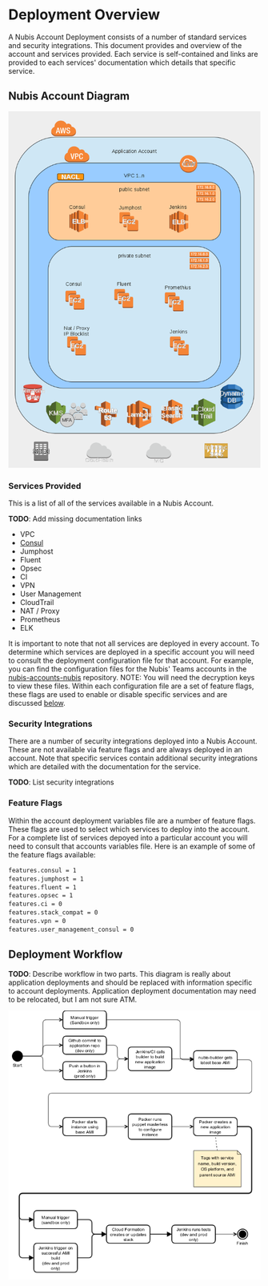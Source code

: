﻿# Deployment Overview
A Nubis Account Deployment consists of a number of standard services and security integrations. This document provides and overview of the account and services provided. Each service is self-contained and links are provided to each services' documentation which details that specific service.

## Nubis Account Diagram
![Nubis Account Diagram](media/Nubis_Account_Diagram.png "Nubis Account Diagram")

### Services Provided
This is a list of all of the services available in a Nubis Account.

**TODO**: Add missing documentation links

 - VPC
 - [Consul](https://github.com/nubisproject/nubis-consul/blob/master/README.md#consul-deployment)
 - Jumphost
 - Fluent
 - Opsec
 - CI
 - VPN
 - User Management
 - CloudTrail
 - NAT / Proxy
 - Prometheus
 - ELK

It is important to note that not all services are deployed in every account. To determine which services are deployed in a specific account you will need to consult the deployment configuration file for that account. For example, you can find the configuration files for the Nubis' Teams accounts in the [nubis-accounts-nubis](https://github.com/nubisproject/nubis-accounts-nubis) repository. NOTE: You will need the decryption keys to view these files. Within each configuration file are a set of feature flags, these flags are used to enable or disable specific services and are discussed [below](#feature-flags).

### Security Integrations
There are a number of security integrations deployed into a Nubis Account. These are not available via feature flags and are always deployed in an account. Note that specific services contain additional security integrations which are detailed with the documentation for the service.

**TODO**: List security integrations

### Feature Flags
Within the account deployment variables file are a number of feature flags. These flags are used to select which services to deploy into the account. For a complete list of services depoyed into a particular account you will need to consult that accounts variables file. Here is an example of some of the feature flags available:

```bash
features.consul = 1
features.jumphost = 1
features.fluent = 1
features.opsec = 1
features.ci = 0
features.stack_compat = 0
features.vpn = 0
features.user_management_consul = 0

```

## Deployment Workflow

**TODO**: Describe workflow in two parts. This diagram is really about application deployments and should be replaced with information specific to account deployments. Application deployment documentation may need to be relocated, but I am not sure ATM.

![Nubis Deployment Workflow](media/Nubis_Deployment_Workflow.png "Nubis Deployment Workflow")
